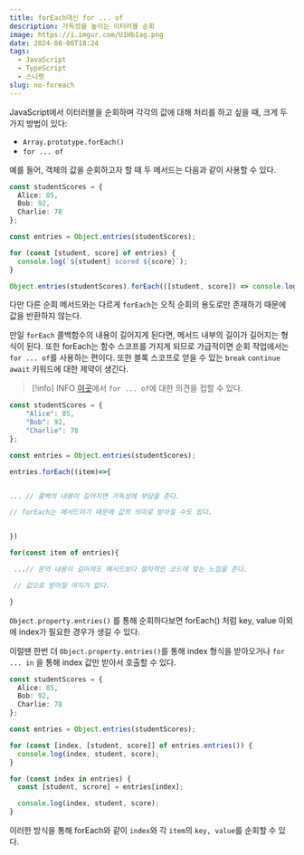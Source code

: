 ```yaml
---
title: forEach대신 for ... of
description: 가독성을 높이는 이터러블 순회
image: https://i.imgur.com/U1HbIag.png
date: 2024-08-06T18:24
tags:
  - JavaScript
  - TypeScript
  - 스니펫
slug: no-foreach
---
```


JavaScript에서 이터러블을 순회하며 각각의 값에 대해 처리를 하고 싶을 때, 크게 두 가지 방법이 있다:

- `Array.prototype.forEach()`
- `for ... of`

예를 들어, 객체의 값을 순회하고자 할 때 두 메서드는 다음과 같이 사용할 수 있다.

```ts
const studentScores = {
  Alice: 85,
  Bob: 92,
  Charlie: 78
};

const entries = Object.entries(studentScores);

for (const [student, score] of entries) {
  console.log(`${student} scored ${score}`);
}

Object.entries(studentScores).forEach(([student, score]) => console.log(`${student} scored ${score}`));
```

다만 다른 순회 메서드와는 다르게 `forEach`는 오직 순회의 용도로만 존재하기 때문에 값을 반환하지 않는다.

만일 `forEach` 콜백함수의 내용이 길어지게 된다면, 메서드 내부의 길이가 길어지는 형식이 된다. 또한 forEach는 함수 스코프를 가지게 되므로 가급적이면 순회 작업에서는 `for ... of`를 사용하는 편이다. 또한 블록 스코프로 얻을 수 있는 `break` `continue` `await` 키워드에 대한 제약이 생긴다.

> [!info] INFO
> [이곳](https://techblog.woowahan.com/15903/)에서 `for ... of`에 대한 의견을 접할 수 있다.

```ts
const studentScores = {
    "Alice": 85,
    "Bob": 92,
    "Charlie": 78
};

const entries = Object.entries(studentScores);

entries.forEach((item)=>{


... // 콜백의 내용이 길어지면 가독성에 부담을 준다.

// forEach는 메서드이기 때문에 값의 의미로 받아질 수도 있다.


})

for(const item of entries){

 ...// 문의 내용이 길어져도 메서드보다 절차적인 코드에 맞는 느낌을 준다.

 // 값으로 받아질 여지가 없다.

}

```

`Object.property.entries()` 를 통해 순회하다보면 forEach() 처럼 key, value 이외에 index가 필요한 경우가 생길 수 있다.

이럴땐 한번 더 `Object.property.entries()`를 통해 index 형식을 받아오거나 `for ... in` 을 통해 index 값만 받아서 호출할 수 있다.

```ts
const studentScores = {
  Alice: 85,
  Bob: 92,
  Charlie: 78
};

const entries = Object.entries(studentScores);

for (const [index, [student, score]] of entries.entries()) {
  console.log(index, student, score);
}

for (const index in entries) {
  const [student, scrore] = entries[index];

  console.log(index, student, score);
}
```

이러한 방식을 통해 forEach와 같이 `index`와 각 `item`의 `key, value`를 순회할 수 있다.
